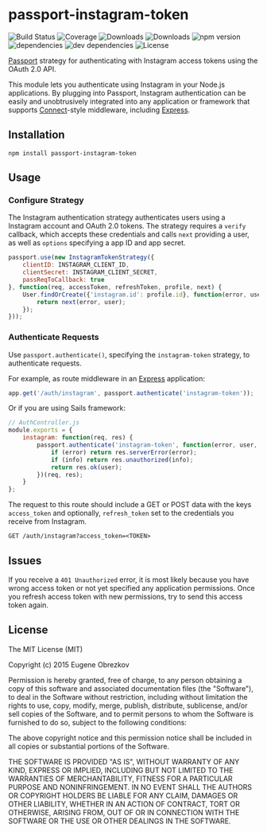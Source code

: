 # passport-instagram-token

![Build Status](https://img.shields.io/travis/ghaiklor/passport-instagram-token.svg)
![Coverage](https://img.shields.io/coveralls/ghaiklor/passport-instagram-token.svg)
![Downloads](https://img.shields.io/npm/dm/passport-instagram-token.svg)
![Downloads](https://img.shields.io/npm/dt/passport-instagram-token.svg)
![npm version](https://img.shields.io/npm/v/passport-instagram-token.svg)
![dependencies](https://img.shields.io/david/ghaiklor/passport-instagram-token.svg)
![dev dependencies](https://img.shields.io/david/dev/ghaiklor/passport-instagram-token.svg)
![License](https://img.shields.io/npm/l/passport-instagram-token.svg)

[Passport](http://passportjs.org/) strategy for authenticating with Instagram access tokens using the OAuth 2.0 API.

This module lets you authenticate using Instagram in your Node.js applications.
By plugging into Passport, Instagram authentication can be easily and unobtrusively integrated into any application or framework that supports [Connect](http://www.senchalabs.org/connect/)-style middleware, including [Express](http://expressjs.com/).

## Installation

```shell
npm install passport-instagram-token
```

## Usage

### Configure Strategy

The Instagram authentication strategy authenticates users using a Instagram account and OAuth 2.0 tokens.
The strategy requires a `verify` callback, which accepts these credentials and calls `next` providing a user, as well as `options` specifying a app ID and app secret.

```javascript
passport.use(new InstagramTokenStrategy({
    clientID: INSTAGRAM_CLIENT_ID,
    clientSecret: INSTAGRAM_CLIENT_SECRET,
    passReqToCallback: true
}, function(req, accessToken, refreshToken, profile, next) {
    User.findOrCreate({'instagram.id': profile.id}, function(error, user) {
        return next(error, user);
    });
}));
```

### Authenticate Requests

Use `passport.authenticate()`, specifying the `instagram-token` strategy, to authenticate requests.

For example, as route middleware in an [Express](http://expressjs.com/) application:

```javascript
app.get('/auth/instagram', passport.authenticate('instagram-token'));
```

Or if you are using Sails framework:

```javascript
// AuthController.js
module.exports = {
    instagram: function(req, res) {
        passport.authenticate('instagram-token', function(error, user, info) {
            if (error) return res.serverError(error);
            if (info) return res.unauthorized(info);
            return res.ok(user);
        })(req, res);
    }
};
```

The request to this route should include a GET or POST data with the keys `access_token` and optionally, `refresh_token` set to the credentials you receive from Instagram.

```
GET /auth/instagram?access_token=<TOKEN>
```

## Issues

If you receive a `401 Unauthorized` error, it is most likely because you have wrong access token or not yet specified any application permissions.
Once you refresh access token with new permissions, try to send this access token again.

## License

The MIT License (MIT)

Copyright (c) 2015 Eugene Obrezkov

Permission is hereby granted, free of charge, to any person obtaining a copy
of this software and associated documentation files (the "Software"), to deal
in the Software without restriction, including without limitation the rights
to use, copy, modify, merge, publish, distribute, sublicense, and/or sell
copies of the Software, and to permit persons to whom the Software is
furnished to do so, subject to the following conditions:

The above copyright notice and this permission notice shall be included in all
copies or substantial portions of the Software.

THE SOFTWARE IS PROVIDED "AS IS", WITHOUT WARRANTY OF ANY KIND, EXPRESS OR
IMPLIED, INCLUDING BUT NOT LIMITED TO THE WARRANTIES OF MERCHANTABILITY,
FITNESS FOR A PARTICULAR PURPOSE AND NONINFRINGEMENT. IN NO EVENT SHALL THE
AUTHORS OR COPYRIGHT HOLDERS BE LIABLE FOR ANY CLAIM, DAMAGES OR OTHER
LIABILITY, WHETHER IN AN ACTION OF CONTRACT, TORT OR OTHERWISE, ARISING FROM,
OUT OF OR IN CONNECTION WITH THE SOFTWARE OR THE USE OR OTHER DEALINGS IN THE
SOFTWARE.

